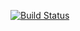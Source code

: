 [![Build Status](https://travis-ci.org/Alexz1008/Project110.svg?branch=master)](https://travis-ci.org/Alexz1008/Project110)